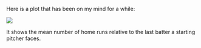 Here is a plot that has been on my mind for a while:

![](/assets/plots1-1.png)

It shows the mean number of home runs relative to the last batter a
starting pitcher faces.

